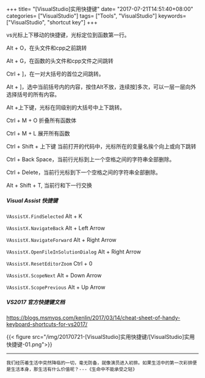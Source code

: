+++
title= "[VisualStudio]实用快捷键"
date= "2017-07-21T14:51:40+08:00"
categories= ["VisualStudio"]
tags= ["Tools", "VisualStudio"]
keywords= ["VisualStudio", "shortcut key"]
+++

vs光标上下移动的快捷键，光标定位到函数第一行。

Alt + O，在头文件和cpp之前跳转

Alt + G，在函数的头文件和cpp文件之间跳转

Ctrl + ]，在一对大括号的首位之间跳转。

Alt + ]，选中当前括号内的内容，按住Alt不放，连续按]多次，可以一层一层向外选择括号的所有内容。

Alt +上下键，光标在同级别的大括号中上下跳转。

Ctrl + M + O 折叠所有函数体

Ctrl + M + L 展开所有函数

Ctrl + Shift + 上下键 当前打开的代码中，光标所在的变量名挨个向上或向下跳转

Ctrl + Back Space，当前行光标到上一个空格之间的字符串全部删除。

Ctrl + Delete，当前行光标到下一个空格之间的字符串全部删除。

Alt + Shift + T, 当前行和下一行交换

##### Visual Assist 快捷键

`VAssistX.FindSelected` Alt + K

`VAssistX.NavigateBack` Alt + Left Arrow

`VAssistX.NavigateForward` Alt + Right Arrow

`VAssistX.OpenFileInSolutionDialog` Alt + Right Arrow

`VAssistX.ResetEditorZoom` Ctrl + 0

`VAssistX.ScopeNext` Alt + Down Arrow

`VAssistX.ScopePrevious` Alt + Up Arrow


##### VS2017 官方快捷键文档
https://blogs.msmvps.com/kenlin/2017/03/14/cheat-sheet-of-handy-keyboard-shortcuts-for-vs2017/

{{< figure src="/img/20170721-[VisualStudio]实用快捷键/[VisualStudio]实用快捷键-01.png">}}

***
`我们经历着生活中突然降临的一切，毫无防备，就像演员进入初排。如果生活中的第一次彩排便是生活本身，那生活有什么价值呢？---《生命中不能承受之轻》`